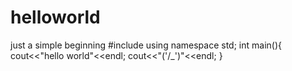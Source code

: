 # helloworld
just a simple beginning
#include<iostream>
using namespace std;
int main(){
  cout<<"hello world"<<endl;
  cout<<"('/_')"<<endl;
}
